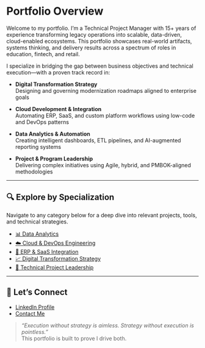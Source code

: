 # Portfolio Overview

Welcome to my portfolio. I’m a Technical Project Manager with 15+ years of experience transforming legacy operations into scalable, data-driven, cloud-enabled ecosystems. This portfolio showcases real-world artifacts, systems thinking, and delivery results across a spectrum of roles in education, fintech, and retail.

I specialize in bridging the gap between business objectives and technical execution—with a proven track record in:

- **Digital Transformation Strategy**  
  Designing and governing modernization roadmaps aligned to enterprise goals

- **Cloud Development & Integration**  
  Automating ERP, SaaS, and custom platform workflows using low-code and DevOps patterns

- **Data Analytics & Automation**  
  Creating intelligent dashboards, ETL pipelines, and AI-augmented reporting systems

- **Project & Program Leadership**  
  Delivering complex initiatives using Agile, hybrid, and PMBOK-aligned methodologies

---

## 🔍 Explore by Specialization

Navigate to any category below for a deep dive into relevant projects, tools, and technical strategies.

- [📊 Data Analytics](data-analytics/index.md)
- [☁️ Cloud & DevOps Engineering](cloud-devops/index.md)
- [🔗 ERP & SaaS Integration](erp-saas/index.md)
- [📈 Digital Transformation Strategy](strategy/index.md)
- [🧭 Technical Project Leadership](leadership/index.md)

---

## 🔗 Let’s Connect

- [LinkedIn Profile](https://www.linkedin.com/in/rogerleecormier/)
- [Contact Me](contact.md)

> *“Execution without strategy is aimless. Strategy without execution is pointless.”*  
> This portfolio is built to prove I drive both.

